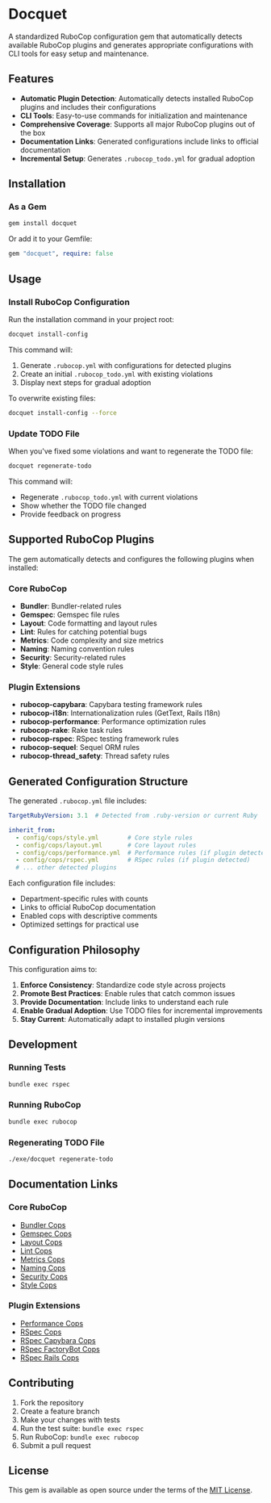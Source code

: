 # Docquet

A standardized RuboCop configuration gem that automatically detects available RuboCop plugins and generates appropriate configurations with CLI tools for easy setup and maintenance.

## Features

- **Automatic Plugin Detection**: Automatically detects installed RuboCop plugins and includes their configurations
- **CLI Tools**: Easy-to-use commands for initialization and maintenance
- **Comprehensive Coverage**: Supports all major RuboCop plugins out of the box
- **Documentation Links**: Generated configurations include links to official documentation
- **Incremental Setup**: Generates `.rubocop_todo.yml` for gradual adoption

## Installation

### As a Gem

```bash
gem install docquet
```

Or add it to your Gemfile:

```ruby
gem "docquet", require: false
```

## Usage

### Install RuboCop Configuration

Run the installation command in your project root:

```bash
docquet install-config
```

This command will:
1. Generate `.rubocop.yml` with configurations for detected plugins
2. Create an initial `.rubocop_todo.yml` with existing violations
3. Display next steps for gradual adoption

To overwrite existing files:

```bash
docquet install-config --force
```

### Update TODO File

When you've fixed some violations and want to regenerate the TODO file:

```bash
docquet regenerate-todo
```

This command will:
- Regenerate `.rubocop_todo.yml` with current violations
- Show whether the TODO file changed
- Provide feedback on progress

## Supported RuboCop Plugins

The gem automatically detects and configures the following plugins when installed:

### Core RuboCop
- **Bundler**: Bundler-related rules
- **Gemspec**: Gemspec file rules  
- **Layout**: Code formatting and layout rules
- **Lint**: Rules for catching potential bugs
- **Metrics**: Code complexity and size metrics
- **Naming**: Naming convention rules
- **Security**: Security-related rules
- **Style**: General code style rules

### Plugin Extensions
- **rubocop-capybara**: Capybara testing framework rules
- **rubocop-i18n**: Internationalization rules (GetText, Rails I18n)
- **rubocop-performance**: Performance optimization rules
- **rubocop-rake**: Rake task rules
- **rubocop-rspec**: RSpec testing framework rules
- **rubocop-sequel**: Sequel ORM rules
- **rubocop-thread_safety**: Thread safety rules

## Generated Configuration Structure

The generated `.rubocop.yml` file includes:

```yaml
TargetRubyVersion: 3.1  # Detected from .ruby-version or current Ruby

inherit_from:
  - config/cops/style.yml        # Core style rules
  - config/cops/layout.yml       # Core layout rules
  - config/cops/performance.yml  # Performance rules (if plugin detected)
  - config/cops/rspec.yml        # RSpec rules (if plugin detected)
  # ... other detected plugins
```

Each configuration file includes:
- Department-specific rules with counts
- Links to official RuboCop documentation
- Enabled cops with descriptive comments
- Optimized settings for practical use

## Configuration Philosophy

This configuration aims to:

1. **Enforce Consistency**: Standardize code style across projects
2. **Promote Best Practices**: Enable rules that catch common issues
3. **Provide Documentation**: Include links to understand each rule
4. **Enable Gradual Adoption**: Use TODO files for incremental improvements
5. **Stay Current**: Automatically adapt to installed plugin versions

## Development

### Running Tests

```bash
bundle exec rspec
```

### Running RuboCop

```bash
bundle exec rubocop
```

### Regenerating TODO File

```bash
./exe/docquet regenerate-todo
```

## Documentation Links

### Core RuboCop
- [Bundler Cops](https://docs.rubocop.org/rubocop/cops_bundler.html)
- [Gemspec Cops](https://docs.rubocop.org/rubocop/cops_gemspec.html)  
- [Layout Cops](https://docs.rubocop.org/rubocop/cops_layout.html)
- [Lint Cops](https://docs.rubocop.org/rubocop/cops_lint.html)
- [Metrics Cops](https://docs.rubocop.org/rubocop/cops_metrics.html)
- [Naming Cops](https://docs.rubocop.org/rubocop/cops_naming.html)
- [Security Cops](https://docs.rubocop.org/rubocop/cops_security.html)
- [Style Cops](https://docs.rubocop.org/rubocop/cops_style.html)

### Plugin Extensions  
- [Performance Cops](https://docs.rubocop.org/rubocop-performance/cops_performance.html)
- [RSpec Cops](https://docs.rubocop.org/rubocop-rspec/cops_rspec.html)
- [RSpec Capybara Cops](https://docs.rubocop.org/rubocop-rspec/cops_rspec_capybara.html)
- [RSpec FactoryBot Cops](https://docs.rubocop.org/rubocop-rspec/cops_rspec_factorybot.html)  
- [RSpec Rails Cops](https://docs.rubocop.org/rubocop-rspec/cops_rspec_rails.html)

## Contributing

1. Fork the repository
2. Create a feature branch
3. Make your changes with tests
4. Run the test suite: `bundle exec rspec`  
5. Run RuboCop: `bundle exec rubocop`
6. Submit a pull request

## License

This gem is available as open source under the terms of the [MIT License](LICENSE).